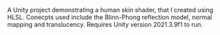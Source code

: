 A Unity project demonstrating a human skin shader, that I created using HLSL. 
Conecpts used include the Blinn-Phong reflection model, normal mapping and translucency.
Requires Unity version 2021.3.9f1 to run.
